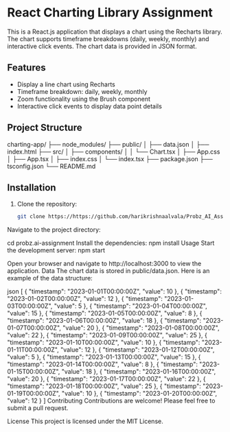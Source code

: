 # React Charting Library Assignment

This is a React.js application that displays a chart using the Recharts library. The chart supports timeframe breakdowns (daily, weekly, monthly) and interactive click events. The chart data is provided in JSON format.

## Features

- Display a line chart using Recharts
- Timeframe breakdown: daily, weekly, monthly
- Zoom functionality using the Brush component
- Interactive click events to display data point details

## Project Structure

charting-app/
├── node_modules/
├── public/
│ ├── data.json
│ ├── index.html
├── src/
│ ├── components/
│ │ └── Chart.tsx
│ ├── App.css
│ ├── App.tsx
│ ├── index.css
│ └── index.tsx
├── package.json
├── tsconfig.json
└── README.md

## Installation

1. Clone the repository:
   ```bash
   git clone https://https://github.com/harikrishnaalvala/Probz_AI_Assignment
Navigate to the project directory:

cd probz.ai-assignment
Install the dependencies:
npm install
Usage
Start the development server:
npm start

Open your browser and navigate to http://localhost:3000 to view the application.
Data
The chart data is stored in public/data.json. Here is an example of the data structure:

json
[
  { "timestamp": "2023-01-01T00:00:00Z", "value": 10 },
  { "timestamp": "2023-01-02T00:00:00Z", "value": 12 },
  { "timestamp": "2023-01-03T00:00:00Z", "value": 5 },
  { "timestamp": "2023-01-04T00:00:00Z", "value": 15 },
  { "timestamp": "2023-01-05T00:00:00Z", "value": 8 },
  { "timestamp": "2023-01-06T00:00:00Z", "value": 18 },
  { "timestamp": "2023-01-07T00:00:00Z", "value": 20 },
  { "timestamp": "2023-01-08T00:00:00Z", "value": 22 },
  { "timestamp": "2023-01-09T00:00:00Z", "value": 25 },
  { "timestamp": "2023-01-10T00:00:00Z", "value": 10 },
  { "timestamp": "2023-01-11T00:00:00Z", "value": 12 },
  { "timestamp": "2023-01-12T00:00:00Z", "value": 5 },
  { "timestamp": "2023-01-13T00:00:00Z", "value": 15 },
  { "timestamp": "2023-01-14T00:00:00Z", "value": 8 },
  { "timestamp": "2023-01-15T00:00:00Z", "value": 18 },
  { "timestamp": "2023-01-16T00:00:00Z", "value": 20 },
  { "timestamp": "2023-01-17T00:00:00Z", "value": 22 },
  { "timestamp": "2023-01-18T00:00:00Z", "value": 25 },
  { "timestamp": "2023-01-19T00:00:00Z", "value": 10 },
  { "timestamp": "2023-01-20T00:00:00Z", "value": 12 }
]
Contributing
Contributions are welcome! Please feel free to submit a pull request.

License
This project is licensed under the MIT License.
